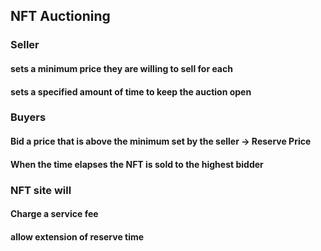 ## NFT Auctioning
### Seller 
#### sets a minimum price they are willing to sell for each
#### sets a specified amount of time to keep the auction open 
### Buyers 
#### Bid a price that is above the minimum set by the seller -> Reserve Price
#### When the time elapses the NFT is sold to the highest bidder
### NFT site will
#### Charge a service fee
#### allow extension of reserve time 
